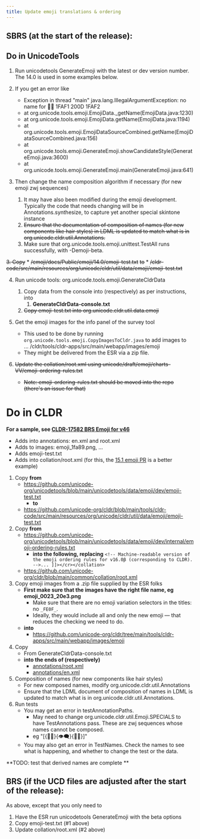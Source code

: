 ```yaml
---
title: Update emoji translations & ordering
---
```


SBRS (at the start of the release):
-----

## Do in UnicodeTools

1.  Run unicodetools GenerateEmoji with the latest or dev version number. The 14.0 is used in some examples below.

1.  If you get an error like

    * Exception in thread "main" java.lang.IllegalArgumentException: no name for 🫱‍🫲 1FAF1 200D 1FAF2
    * at org.unicode.tools.emoji.EmojiData.\_getName(EmojiData.java:1230)
    * at org.unicode.tools.emoji.EmojiData.getName(EmojiData.java:1194)
    * at org.unicode.tools.emoji.EmojiDataSourceCombined.getName(EmojiDataSourceCombined.java:156)
    * at org.unicode.tools.emoji.GenerateEmoji.showCandidateStyle(GenerateEmoji.java:3600)
    * at org.unicode.tools.emoji.GenerateEmoji.main(GenerateEmoji.java:641)

2.  Then change the name composition algorithm if necessary (for new emoji zwj sequences)

    1.  It may have also been modified during the emoji development. Typically the code that needs changing will be in Annotations.synthesize, to capture yet another special skintone instance
    2.  ~~Ensure that the documentation of composition of names (for new components like hair styles) in LDML is updated to match what is in org.unicode.cldr.util.Annotations.~~
    3.  Make sure that org.unicode.tools.emoji.unittest.TestAll runs successfully, with -Demoji-beta.

~~3.  Copy~~
    * ~~/emoji/docs/Public/emoji/14.0/emoji-test.txt~~
	~~to~~
    * ~~/cldr-code/src/main/resources/org/unicode/cldr/util/data/emoji/emoji-test.txt~~

4.  Run unicode tools: org.unicode.tools.emoji.GenerateCldrData

    1.  Copy data from the console into (respectively) as per instructions, into 
        1.  **GenerateCldrData-console.txt**
    2.  ~~Copy emoji-test.txt into org.unicode.cldr.util.data.emoji~~

5.  Get the emoji images for the info panel of the survey tool
    *  This used to be done by running `org.unicode.tools.emoji.CopyImagesToCldr.java` to add images to ... /cldr/tools/cldr-apps/src/main/webapp/images/emoji
    *  They might be delivered from the ESR via a zip file.
7. ~~Update the collation/root.xml using unicode/draft/emoji/charts-VV/emoji-ordering-rules.txt~~
    * ~~Note: emoji-ordering-rules.txt should be moved into the repo (there's an issue for that)~~


# Do in CLDR
**For a sample, see [CLDR-17582 BRS Emoji for v46](https://github.com/unicode-org/cldr/pull/3667/files)**
- Adds into annotations: en.xml and root.xml
- Adds to images: emoji_1fa89.png, ...
- Adds emoji-test.txt
- Adds into collation/root.xml (for this, the [15.1 emoji PR](https://github.com/unicode-org/cldr/pull/2950/files#diff-79cd8667f61d7f7fa462effe4382a87581f1918af50e7c951bc56b2e81267cce) is a better example)


1. Copy **from**
    - https://github.com/unicode-org/unicodetools/blob/main/unicodetools/data/emoji/dev/emoji-test.txt
        - **to**
    - https://github.com/unicode-org/cldr/blob/main/tools/cldr-code/src/main/resources/org/unicode/cldr/util/data/emoji/emoji-test.txt
2. Copy **from**
    - https://github.com/unicode-org/unicodetools/blob/main/unicodetools/data/emoji/dev/internal/emoji-ordering-rules.txt
        - **into the following, replacing** `<!-- Machine-readable version of the emoji ordering rules for v16.0β (corresponding to CLDR). -->... ]]></cr></collation>`
    - https://github.com/unicode-org/cldr/blob/main/common/collation/root.xml
3. Copy emoji images from a .zip file supplied by the ESR folks
    - **First make sure that the images have the right file name, eg emoji_0023_20e3.png**
        - Make sure that there are no emoji variation selectors in the titles: no `_FE0F_`.
        - Ideally, they would include all and only the new emoji — that reduces the checking we need to do.
    - **into**
        - https://github.com/unicode-org/cldr/tree/main/tools/cldr-apps/src/main/webapp/images/emoji
4. Copy
    - From GenerateCldrData-console.txt
    - **into the ends of (respectively)**
        - [annotations/root.xml](https://github.com/unicode-org/cldr/blob/main/common/annotations/root.xml)
        - [annotations/en.xml](https://github.com/unicode-org/cldr/blob/main/common/annotations/en.xml)
6. Composition of names (for new components like hair styles)
    - For new composed names, modify org.unicode.cldr.util.Annotations
    - Ensure that the LDML document of composition of names in LDML is updated to match what is in org.unicode.cldr.util.Annotations.
7.  Run tests
    -  You may get an error in testAnnotationPaths.
          - May need to change org.unicode.cldr.util.Emoji.SPECIALS to have TestAnnotations pass. These are zwj sequences whose names cannot be composed.
          - eg "\[{🏳‍🌈}{👁‍🗨}{🏴‍☠}\]"
    -  You may also get an error in TestNames. Check the names to see what is happening, and whether to change the test or the data.
  
**TODO: test that derived names are complete
**

## BRS (if the UCD files are adjusted after the start of the release):

As above, except that you only need to

1.  Have the ESR run unicodetools GenerateEmoji with the beta options
2.  Copy emoji-test.txt (#1 above)
3.  Update collation/root.xml (#2 above)

